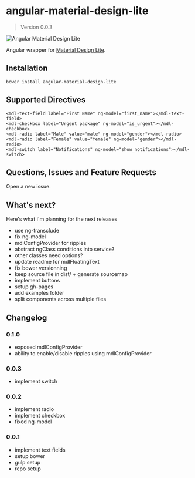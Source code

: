 # angular-material-design-lite
> Version 0.0.3

![Angular Material Design Lite](http://i.imgur.com/SI4Nmb3.png)

Angular wrapper for [Material Design Lite](http://getmdl.io).


## Installation

`bower install angular-material-design-lite`


## Supported Directives

`<mdl-text-field label="First Name" ng-model="first_name"></mdl-text-field>`  
`<mdl-checkbox label="Urgent package" ng-model="is_urgent"></mdl-checkbox>`  
`<mdl-radio label="Male" value="male" ng-model="gender"></mdl-radio>`  
`<mdl-radio label="Female" value="female" ng-model="gender"></mdl-radio>`  
`<mdl-switch label="Notifications" ng-model="show_notifications"></mdl-switch>`


## Questions, Issues and Feature Requests

Open a new issue.

## What's next?

Here's what I'm planning for the next releases

+ use ng-transclude
+ fix ng-model
+ mdlConfigProvider for ripples
+ abstract ngClass conditions into service?
+ other classes need options?
+ update readme for mdlFloatingText
+ fix bower versionning
+ keep source file in dist/ + generate sourcemap
+ implement buttons
+ setup gh-pages
+ add examples folder
+ split components across multiple files


## Changelog

### 0.1.0

+ exposed mdlConfigProvider
+ ability to enable/disable ripples using mdlConfigProvider

### 0.0.3

+ implement switch


### 0.0.2

+ implement radio
+ implement checkbox
+ fixed ng-model


### 0.0.1

+ implement text fields
+ setup bower
+ gulp setup
+ repo setup
